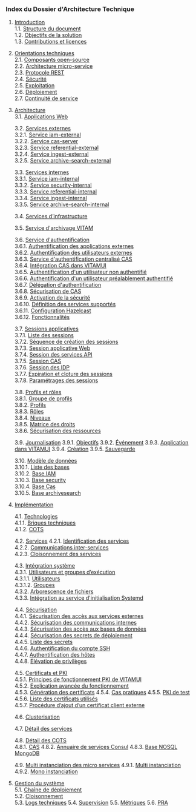 ### Index du Dossier d'Architecture Technique

1. [Introduction](introduction/intro_objectifs.md)  
    1.1. [Structure du document](introduction/intro_objectifs.md#structure-du-document)  
    1.2. [Objectifs de la solution](introduction/intro_objectifs.md#objectifs-de-la-solution)  
    1.3. [Contributions et licences](introduction/intro_objectifs.md#contributions-et-licences)  
    
2. [Orientations techniques](orientations/orientations_techniques.md)  
    2.1. [Composants open-source](orientations/orientations_techniques.md#composants-open-source)  
    2.2. [Architecture micro-service](orientations/orientations_techniques.md#architecture-micro-service)  
    2.3. [Protocole REST](orientations/orientations_techniques.md#protocole-rest)  
    2.4. [Sécurité](orientations/orientations_techniques.md#scurit)  
    2.5. [Exploitation](orientations/orientations_techniques.md#exploitation)  
    2.6. [Déploiement](orientations/orientations_techniques.md#dploiement)  
    2.7. [Continuité de service](orientations/orientations_techniques.md#continuit-de-service) 

3. [Architecture](architecture/architecture.md)  
    3.1. [Applications Web](architecture/applications_front.md)  

    3.2. [Services externes](architecture/services_externes.md)  
        3.2.1. [Service iam-external](architecture/services_externes.md#service-iam-external)  
        3.2.2. [Service cas-server](architecture/services_externes.md#service-cas-server)  
        3.2.3. [Service referential-external](architecture/services_externes.md#service-referential-external)  
        3.2.4. [Service ingest-external](architecture/services_externes.md#service-ingest-external)  
        3.2.5. [Service archive-search-external](architecture/services_externes.md#service-archive-search-external)  

    3.3. [Services internes](architecture/services_internes.md)  
        3.3.1. [Service iam-internal](architecture/services_internes.md#service-iam-internal)  
        3.3.2. [Service security-internal](architecture/services_internes.md#service-security-internal)  
        3.3.3. [Service referential-internal](architecture/services_internes.md#service-referential-internal)  
        3.3.4. [Service ingest-internal](architecture/services_internes.md#service-ingest-internal)  
        3.3.5. [Service archive-search-internal](architecture/services_internes.md#service-archive-search-internal)  

    3.4. [Services d’infrastructure](architecture/services_infrastructures.md)  
    
    3.5. [Service d'archivage VITAM](architecture/service_archivage.md)  
    
    3.6. [Service d'authentification](architecture/service_authentification.md)  
        3.6.1. [Authentification des applications externes](architecture/service_authentification.md#authentification-des-applications-externes)  
        3.6.2. [Authentification des utilisateurs externes](architecture/service_authentification.md#authentification-des-utilisateurs-externes)  
        3.6.3. [Service d'authentification centralisé CAS](architecture/service_authentification.md#service-dauthentification-centralis-cas)  
        3.6.4. [Intégration CAS dans VITAMUI](architecture/service_authentification.md#intgration-cas-dans-vitamui)  
        3.6.5. [Authentification d'un utilisateur non authentifié](architecture/service_authentification.md#authentification-dun-utilisateur-non-authentifi)  
        3.6.6. [Authentification d'un utilisateur préalablement authentifié](architecture/service_authentification.md#authentification-dun-utilisateur-pralablement-authentifi)  
        3.6.7. [Délégation d'authentification](architecture/service_authentification.md#dlgation-dauthentification)  
        3.6.8. [Sécurisation de CAS](architecture/service_authentification.md#scurisation-de-cas)  
        3.6.9. [Activation de la sécurité](architecture/service_authentification.md#activation-de-la-scurit)  
        3.6.10. [Définition des services supportés](architecture/service_authentification.md#dfinition-des-services-supports)  
        3.6.11. [Configuration Hazelcast](architecture/service_authentification.md#configuration-hazelcast)  
        3.6.12. [Fonctionnalités](architecture/service_authentification.md#fonctionnalits)  

    3.7. [Sessions applicatives](architecture/sessions_applicatives.md#sessions-applicatives)  
        3.7.1. [Liste des sessions](architecture/sessions_applicatives.md#liste-des-sessions)  
        3.7.2. [Séquence de création des sessions](architecture/sessions_applicatives.md#squence-de-cration-des-sessions)  
        3.7.3. [Session applicative Web](architecture/sessions_applicatives.md#sessions-applicatives)  
        3.7.4. [Session des services API](architecture/sessions_applicatives.md#session-des-services-api)  
        3.7.5. [Session CAS](architecture/sessions_applicatives.md#session-cas)  
        3.7.6. [Session des IDP](architecture/sessions_applicatives.md#session-des-idp)  
        3.7.7. [Expiration et cloture des sessions](architecture/sessions_applicatives.md#expiration-et-cloture-des-sessions)  
        3.7.8. [Paramétrages des sessions](architecture/sessions_applicatives.md#paramtrages-des-sessions)  

    3.8. [Profils et rôles](architecture/profils_roles.md)  
        3.8.1. [Groupe de profils](architecture/profils_roles.md#groupe-de-profils)  
        3.8.2. [Profils](architecture/profils_roles.md#profils)  
        3.8.3. [Rôles](architecture/profils_roles.md#rles)  
        3.8.4. [Niveaux](architecture/profils_roles.md#niveaux)  
        3.8.5. [Matrice des droits](architecture/profils_roles.md#matrice-des-droits)  
        3.8.6. [Sécurisation des ressources](architecture/profils_roles.md#scurisation-des-ressources)  

    3.9. [Journalisation](architecture/journalisation.md) 
        3.9.1. [Objectifs](architecture/journalisation.md#Objectifs)
        3.9.2. [Événement](architecture/journalisation.md#Événement)
        3.9.3. [Application dans VITAMUI](architecture/journalisation.md#Application-dans-VITAMUI)
        3.9.4. [Création](architecture/journalisation.md#Création)
        3.9.5. [Sauvegarde](architecture/journalisation.md#Sauvegarde)
   
    3.10. [Modèle de données](architecture/mdd.md)  
         3.10.1. [Liste des bases](architecture/mdd.md#liste-des-bases)  
         3.10.2. [Base IAM](architecture/mdd.md#Base-IAM)  
         3.10.3. [Base security](architecture/mdd.md#base-security)  
         3.10.4. [Base Cas](architecture/mdd.md#base-cas)  
         3.10.5. [Base archivesearch](architecture/mdd.md#Base-archivesearch)

4. [Implémentation](implementation/composants.md)

    4.1. [Technologies](implementation/composants.md#technologies)  
        4.1.1. [Briques techniques](implementation/composants.md#briques-techniques)  
        4.1.2. [COTS](implementation/composants.md#cots)  

    4.2. [Services](implementation/services.md#services)
        4.2.1. [Identification des services](implementation/services.md#identification-des-services)  
        4.2.2. [Communications inter-services](implementation/services.md#communications-inter-services)  
        4.2.3. [Cloisonnement des services](implementation/services.md#cloisonnement-des-services)  

    4.3. [Intégration système](implementation/integration.md)  
        4.3.1. [Utilisateurs et groupes d’exécution](implementation/integration.md#utilisateurs-et-groupes-dexcution)  
            4.3.1.1. [Utilisateurs](implementation/integration.md#utilisateurs)  
            4.3.1.2. [Groupes](implementation/integration.md#groupes)  
        4.3.2. [Arborescence de fichiers](implementation/integration.md#arborescence-de-fichiers)  
        4.3.3. [Intégration au service d'initialisation Systemd](implementation/integration.md#intgration-au-service-dinitialisation-systemd)  

    4.4. [Sécurisation](implementation/securisation.md#scurisation)  
        4.4.1. [Sécurisation des accès aux services externes](implementation/securisation.md#scurisation-des-accs-externes)  
        4.4.2. [Sécurisation des communications internes](implementation/securisation.md#scurisation-des-communications-internes)  
        4.4.3. [Sécurisation des accès aux bases de données](implementation/securisation.md#scurisation-des-accs-aux-bases-de-donnes)  
        4.4.4. [Sécurisation des secrets de déploiement](implementation/securisation.md#scurisation-des-secrets-de-dploiement)  
        4.4.5. [Liste des secrets](implementation/securisation.md#liste-des-secrets)  
        4.4.6. [Authentification du compte SSH](implementation/securisation.md#authentification-du-compte-ssh)  
        4.4.7. [Authentification des hôtes](implementation/securisation.md#authentification-des-htes)  
        4.4.8. [Elévation de privilèges](implementation/securisation.md#elvation-de-privilges)  

    4.5. [Certificats et PKI](implementation/pki.md)  
        4.5.1. [Principes de fonctionnement PKI de VITAMUI](implementation/pki.md#principes-de-fonctionnement-pki-de-vitamui)  
        4.5.2. [Explication avancée du fonctionnement](implementation/pki.md#Explication-avancée-du-fonctionnement)  
        4.5.3. [Génération des certificats](implementation/pki.md#gnration-des-certificats)
        4.5.4. [Cas pratiques](implementation/pki.md#Cas-pratiques)
        4.5.5. [PKI de test](implementation/pki.md#pki-de-test)
        4.5.6. [Liste des certificats utilisés](implementation/pki.md#liste-des-certificats-utiliss)  
        4.5.7. [Procédure d’ajout d’un certificat client externe](implementation/pki.md#procdure-dajout-dun-certificat-client-externe)  

    4.6. [Clusterisation](implementation/clusterisation.md)
   
    4.7. [Détail des services](implementation/detail_services.md)

    4.8. [Détail des COTS](implementation/detail_cots.md)  
        4.8.1. [CAS](implementation/detail_cots.md#CAS)
        4.8.2. [Annuaire de services Consul](implementation/detail_cots.md#Annuaire-de-services-Consul)
        4.8.3. [Base NOSQL MongoDB](implementation/detail_cots.md#Base-NOSQL-MongoDB)

    4.9. [Multi instanciation des micro services](implementation/multi_instanciation.md)
        4.9.1. [Multi instanciation](implementation/multi_instanciation.md#Multi-instanciation)
        4.9.2. [Mono instanciation](implementation/multi_instanciation.md#Mono-instanciation)

5. [Gestion du système](exploitation/chaine_deploiement.md#exploitation)  
    5.1. [Chaîne de déploiement](exploitation/chaine_deploiement.md#chane-de-dploiement)  
    5.2. [Cloisonnement](exploitation/chaine_deploiement.md#cloisonnement)  
    5.3. [Logs techniques](exploitation/chaine_deploiement.md#logs-techniques)
    5.4. [Supervision](exploitation/chaine_deploiement.md#supervision)
    5.5. [Métriques](exploitation/chaine_deploiement.md#mtriques)
    5.6. [PRA](exploitation/chaine_deploiement.md#pra)  
